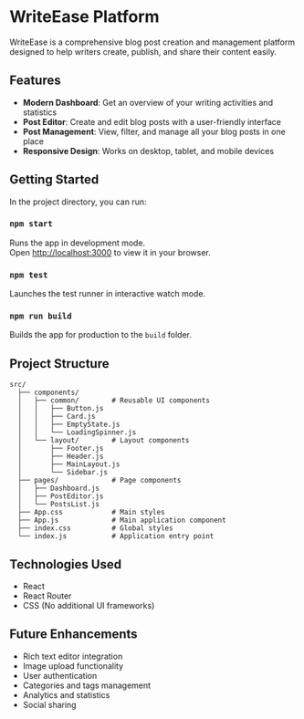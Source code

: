 # WriteEase Platform

WriteEase is a comprehensive blog post creation and management platform designed to help writers create, publish, and share their content easily.

## Features

- **Modern Dashboard**: Get an overview of your writing activities and statistics
- **Post Editor**: Create and edit blog posts with a user-friendly interface
- **Post Management**: View, filter, and manage all your blog posts in one place
- **Responsive Design**: Works on desktop, tablet, and mobile devices

## Getting Started

In the project directory, you can run:

### `npm start`

Runs the app in development mode.\
Open [http://localhost:3000](http://localhost:3000) to view it in your browser.

### `npm test`

Launches the test runner in interactive watch mode.

### `npm run build`

Builds the app for production to the `build` folder.

## Project Structure

```
src/
  ├── components/
  │   ├── common/        # Reusable UI components
  │   │   ├── Button.js
  │   │   ├── Card.js
  │   │   ├── EmptyState.js
  │   │   └── LoadingSpinner.js
  │   └── layout/        # Layout components
  │       ├── Footer.js
  │       ├── Header.js
  │       ├── MainLayout.js
  │       └── Sidebar.js
  ├── pages/             # Page components
  │   ├── Dashboard.js
  │   ├── PostEditor.js
  │   └── PostsList.js
  ├── App.css            # Main styles
  ├── App.js             # Main application component
  ├── index.css          # Global styles
  └── index.js           # Application entry point
```

## Technologies Used

- React
- React Router
- CSS (No additional UI frameworks)

## Future Enhancements

- Rich text editor integration
- Image upload functionality
- User authentication
- Categories and tags management
- Analytics and statistics
- Social sharing
